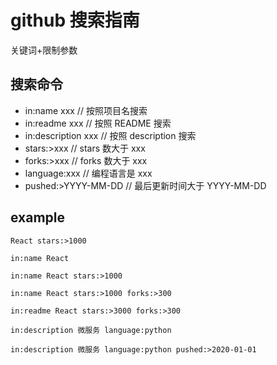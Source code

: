 <!--
 * @Description:
 * @Author: libotao
 * @Date: 2020-04-01 16:00:54
 * @LastEditTime: 2020-04-01 16:14:31
 -->

# github 搜索指南

关键词+限制参数

## 搜索命令

- in:name xxx // 按照项目名搜索
- in:readme xxx // 按照 README 搜索
- in:description xxx // 按照 description 搜索
- stars:>xxx // stars 数大于 xxx
- forks:>xxx // forks 数大于 xxx
- language:xxx // 编程语言是 xxx
- pushed:>YYYY-MM-DD // 最后更新时间大于 YYYY-MM-DD

## example

```code
React stars:>1000

in:name React

in:name React stars:>1000

in:name React stars:>1000 forks:>300

in:readme React stars:>3000 forks:>300

in:description 微服务 language:python

in:description 微服务 language:python pushed:>2020-01-01
```
